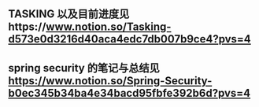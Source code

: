 ## TASKING 以及目前进度见https://www.notion.so/Tasking-d573e0d3216d40aca4edc7db007b9ce4?pvs=4

## spring security 的笔记与总结见 https://www.notion.so/Spring-Security-b0ec345b34ba4e34bacd95fbfe392b6d?pvs=4